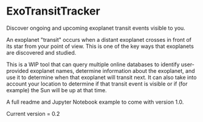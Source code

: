 # ExoTransitTracker
Discover ongoing and upcoming exoplanet transit events visible to you.

An exoplanet "transit" occurs when a distant exoplanet crosses in front of its star from your point of view. This is one of the key ways that exoplanets are discovered and studied. 

This is a WIP tool that can query multiple online databases to identify user-provided exoplanet names, determine information about the exoplanet, and use it to determine when that exoplanet will transit next. It can also take into account your location to determine if that transit event is visible or if (for example) the Sun will be up at that time.

A full readme and Jupyter Notebook example to come with version 1.0.

Current version = 0.2
